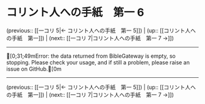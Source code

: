 # コリント人への手紙　第一 6

(previous:: [[一コリ 5|← コリント人への手紙　第一 5]]) | (up:: [[コリント人への手紙　第一]]) | (next:: [[一コリ 7|コリント人への手紙　第一 7 →]])

***
[0;31;49mError: the data returned from BibleGateway is empty, so stopping. Please check your usage, and if still a problem, please raise an issue on GitHub.[0m

***

(previous:: [[一コリ 5|← コリント人への手紙　第一 5]]) | (up:: [[コリント人への手紙　第一]]) | (next:: [[一コリ 7|コリント人への手紙　第一 7 →]])
